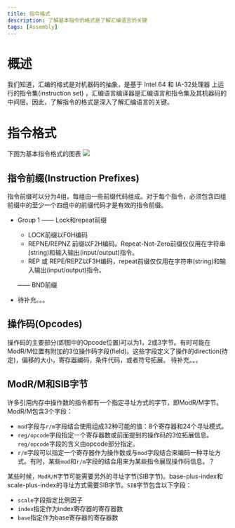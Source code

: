 ```yaml
---
title: 指令格式
description: 了解基本指令的格式是了解汇编语言的关键
tags: [Assembly]
---
```


# 概述 
我们知道，汇编的格式是对机器码的抽象，是基于 Intel 64 和 IA-32处理器 上运行的指令集(instruction set) ，汇编语言编译器是汇编语言和指令集及其机器码的中间层。因此，了解指令的格式是深入了解汇编语言的关键。

# 指令格式
下图为基本指令格式的图表
![](https://img-blog.csdnimg.cn/fcec3db5bf73416ebcd1363f48036b75.png)

## 指令前缀(Instruction Prefixes)
指令前缀可以分为4组，每组由一些前缀代码组成。对于每个指令，必须包含四组前缀中的至少一个四组中的前缀代码才是有效的指令前缀。

* Group 1
  —— Lock和repeat前缀  
  * LOCK前缀以F0H编码
  * REPNE/REPNZ 前缀以F2H编码。Repeat-Not-Zero前缀仅仅用在字符串(string)和输入输出(input/output)指令。
  * REP 或 REPE/REPZ以F3H编码，repeat前缀仅仅用在字符串(string)和输入输出(input/output)指令。  
  
  —— BND前缀
* 待补充。。。
## 操作码(Opcodes)
操作码的主要部分(即图中的Opcode位置)可以为1，2或3字节。有时可能在ModR/M位置有附加的3位操作码字段(field)。这些字段定义了操作的direction(待定)，偏移的大小，寄存器编码，条件代码，或者符号拓展。
待补充。。。
## ModR/M和SIB字节
许多引用内存中操作数的指令都有一个指定寻址方式的字节，即ModR/M字节。ModR/M包含3个字段：
* <code>mod</code>字段与<code>r/m</code>字段结合使用组成32种可能的值：8个寄存器和24个寻址模式。
* <code>reg/opcode</code>字段指定一个寄存器数或前面提到的操作码的3位拓展信息。<code>reg/opcode</code>字段的含义由opcode部分指定。
* <code>r/m</code>字段可以指定一个寄存器作为操作数或与<code>mod</code>字段结合来编码一种寻址方式。有时，某些<code>mod</code>和<code>r/m</code>字段的结合用来为某些指令展现操作码信息。？
  
某些时候，<code>ModR/M</code>字节可能需要另外的寻址字节(SIB字节)。base-plus-index和scale-plus-index的寻址方式需要SIB字节。<code>SIB</code>字节包含以下字段：  
* <code>scale</code>字段指定比例因子
* <code>index</code>指定作为index寄存器的寄存器数
* <code>base</code>指定作为base寄存器的寄存器数
